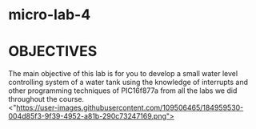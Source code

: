 # micro-lab-4
# OBJECTIVES
The main objective of this lab is for you to develop a small water level controlling system of a water tank using the knowledge of interrupts and other programming techniques of PIC16f877a from all the labs we did throughout the course.<br>
<"https://user-images.githubusercontent.com/109506465/184959530-004d85f3-9f39-4952-a81b-290c73247169.png">


